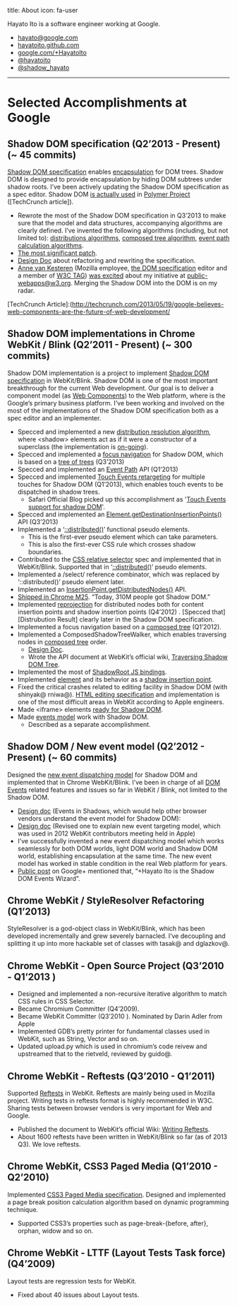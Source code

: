 title: About
icon: fa-user

Hayato Ito is a software engineer working at Google.

- <i class="fa fa-inbox"></i> <hayato@google.com>
- <i class="fa fa-github"></i> [hayatoito.github.com](http://hayatoito.github.com/)
- <i class="fa fa-google-plus"></i> [google.com/+HayatoIto](http://google.com/+HayatoIto)
- <i class="fa fa-twitter"></i> [@hayatoito](http://twitter.com/hayatoito)
- <i class="fa fa-twitter"></i> [@shadow_hayato](http://twitter.com/shadow_hayato)

---

Selected Accomplishments at Google
====

Shadow DOM specification (Q2’2013 - Present) (~ 45 commits)
-----

[Shadow DOM specification] enables [encapsulation] for DOM trees. Shadow DOM is designed to provide encapsulation by hiding DOM subtrees under shadow roots. I’ve been actively updating the Shadow DOM specification as a spec editor. Shadow DOM [is actually used][Shadow DOM in Polymer] in [Polymer Project] ([TechCrunch article]).

  * Rewrote the most of the Shadow DOM specification in Q3’2013 to make sure that the model and data structures, accompanying algorithms are clearly defined. I’ve invented the following algorithms (including, but not limited to): [distributions algorithms], [composed tree algorithm], [event path calculation algorithms].
  * [The most significant patch](https://dvcs.w3.org/hg/webcomponents/rev/dbf47f602628).
  * [Design Doc](https://docs.google.com/document/d/1iuf2DgzwKfMTscAX_xsymO73NmZ4NVYvfyFgUU4YINo/edit?usp=sharing) about refactoring and rewriting the specification.
  * [Anne van Kesteren] (Mozilla employee, [the DOM specification] editor and a member of [W3C TAG]) [was excited](http://lists.w3.org/Archives/Public/public-webapps/2013JulSep/0167.html) about my initiative at [public-webapps@w3.org]. Merging the Shadow DOM into the DOM is on my radar.

[Shadow DOM specification]: http://w3c.github.io/webcomponents/spec/shadow/index.html
[Encapsulation]: http://www.html5rocks.com/en/tutorials/#shadowdom
[Shadow DOM in Polymer]: http://www.polymer-project.org/platform/shadow-dom.html
[Polymer Project]: http://www.polymer-project.org/
[TechCrunch Article]:(http://techcrunch.com/2013/05/19/google-believes-web-components-are-the-future-of-web-development/

[distributions algorithms]: http://w3c.github.io/webcomponents/spec/shadow/index.html#dfn-distribution-algorithm
[composed tree algorithm]: http://w3c.github.io/webcomponents/spec/shadow/index.html##dfn-composed-tree-children-calculation-algorithm
[event path calculation algorithms]: http://w3c.github.io/webcomponents/spec/shadow/index.html#dfn-event-path-calculation-algorithm
[Anne van Kesteren]: http://wiki.whatwg.org/wiki/User:Annevk
[the DOM specification]: http://dom.spec.whatwg.org/
[W3C TAG]: http://www.w3.org/2001/tag/
[public-webapps@w3.org]: http://lists.w3.org/Archives/Public/public-webapps/


Shadow DOM implementations in Chrome WebKit / Blink (Q2’2011 - Present) (~ 300 commits)
-----

Shadow DOM implementation is a project to implement [Shadow DOM specification] in WebKit/Blink. Shadow DOM is one of the most important breakthrough for the current Web development. Our goal is to deliver a  component model (as [Web Components]) to the Web platform, where is the Google’s primary business platform. I’ve been working and involved on the most of the implementations of the Shadow DOM specification both as a spec editor and an implementer.

* Specced and implemented a new [distribution resolution algorithm], where <shadow\> elements act as if it were a constructor of a superclass (the implementation is [on-going](https://code.google.com/p/chromium/issues/detail?id=263701)).
* Specced and implemented a [focus navigation] for Shadow DOM, which is based on a [tree of trees] (Q3’2013)
* Specced and implemented an [Event Path] API (Q1’2013)
* Specced and implemented [Touch Events retargeting] for multiple touches for Shadow DOM (Q1’2013), which enables touch events to be dispatched in shadow trees.
   * Safari Official Blog picked up this accomplishment as '[Touch Events support for shadow DOM]'.
* Specced and implemented an [Element.getDestinationInsertionPoints()] API (Q3’2013)
* Implemented a ‘[::distributed()]’ functional pseudo elements.
   * This is the first-ever pseudo element which can take parameters.
   * This is also the first-ever CSS rule which crosses shadow boundaries.
* Contributed to the [CSS relative selector] spec and implemented that in WebKit/Blink. Supported that in ‘[::distributed()]’ pseudo elements.
* Implemented a /select/ reference combinator, which was replaced by ‘::distributed()’ pseudo element later.
* Implemented an [InsertionPoint.getDistributedNodes()] API.
* [Shipped in Chrome M25]. “Today, 310M people got Shadow DOM.”
* Implemented [reprojection] for distributed nodes both for content insertion points and shadow insertion points (Q4’2012) . [Specced that][Distrubution Result] clearly later in the Shadow DOM specification.
* Implemented a focus navigation based on a [composed tree] (Q1’2012).
* Implemented a ComposedShadowTreeWalker, which enables traversing nodes in [composed tree] order.
   * [Design Doc][Composed Tree Walker Design Doc].
   * Wrote the API document at WebKit’s official wiki, [Traversing Shadow DOM Tree].
* Implemented the most of [ShadowRoot JS bindings].
* Implemented [<shadow> element] and its behavior as a [shadow insertion point].
* Fixed the critical crashes related to editing facility in Shadow DOM (with shinyak@ rniwa@). [HTML editing specification] and implementation is one of the most difficult areas in WebKit according to Apple engineers.
* Made <iframe\> elements [ready for Shadow DOM][HTML Element and Their Shadow Trees].
* Made [events model][Shadow DOM Events] work with Shadow DOM.
   * Described as a separate accomplishment.


[Web Components]: http://www.w3.org/TR/components-intro/
[distribution resolution algorithm]: https://dvcs.w3.org/hg/webcomponents/raw-file/tip/spec/shadow/index.html#dfn-distribution-resolution-algorithm
[focus navigation]: https://dvcs.w3.org/hg/webcomponents/raw-file/tip/spec/shadow/index.html#focus-navigation
[tree Of trees]: https://dvcs.w3.org/hg/webcomponents/raw-file/tip/spec/shadow/index.html#dfn-tree-of-trees
[Event Path]: https://dvcs.w3.org/hg/webcomponents/raw-file/tip/spec/shadow/index.html#dfn-event-path-calculation-algorithm

[Touch Events retargeting]: https://dvcs.w3.org/hg/webcomponents/raw-file/tip/spec/shadow/index.html#retargeting-touch-events
[Touch Events support for shadow DOM]: https://www.webkit.org/blog/2278/last-week-in-webkit-touch-events-for-shadow-dom-and-an-updated-calendar-picker-ui/

[Element.getDestinationInsertionPoints()]: https://dvcs.w3.org/hg/webcomponents/raw-file/tip/spec/shadow/index.html#api-partial-element-get-destination-insertion-points

[::distributed()]: https://dvcs.w3.org/hg/webcomponents/raw-file/tip/spec/shadow/index.html#dfn-content-pseudo-element
[CSS relative selector]: http://www.w3.org/TR/selectors4/#scope-relative

[InsertionPoint.getDistributedNodes()]: https://dvcs.w3.org/hg/webcomponents/raw-file/tip/spec/shadow/index.html#api-html-content-element-get-distributed-nodes

[Shipped in Chrome M25]: https://twitter.com/ebidel/status/304759211341017088
[Reprojection]: http://www.w3.org/TR/shadow-dom/#reprojection

[Distribution Result]: https://dvcs.w3.org/hg/webcomponents/raw-file/tip/spec/shadow/index.html#dfn-distribution-result
[Composed Tree]: https://dvcs.w3.org/hg/webcomponents/raw-file/tip/spec/shadow/index.html#dfn-composed-tree

[Composed Tree Walker Design Doc]:  https://docs.google.com/a/google.com/document/d/1lXywNJgUnjMSiKFwtrrah-w5l3m0jPhEXXOXQloVf1k/edit?usp=sharing

[Traversing Shadow DOM Tree]: http://trac.webkit.org/wiki/TraversingShadowDOMTree

[ShadowRoot JS Bindings]: https://dvcs.w3.org/hg/webcomponents/raw-file/tip/spec/shadow/index.html#shadow-root-object

[<shadow> element]: https://dvcs.w3.org/hg/webcomponents/raw-file/tip/spec/shadow/index.html#shadow-element
[Shadow Insertion Point]: https://dvcs.w3.org/hg/webcomponents/raw-file/tip/spec/shadow/index.html#dfn-shadow-insertion-point

[Editing]: https://dvcs.w3.org/hg/webcomponents/raw-file/tip/spec/shadow/index.html#editing

[HTML editing specification]: https://dvcs.w3.org/hg/editing/raw-file/tip/editing.html

[HTML Element and Their Shadow Trees]: https://dvcs.w3.org/hg/webcomponents/raw-file/tip/spec/shadow/index.html#html-elements-and-their-shadow-trees

[Shadow DOM Events]: https://dvcs.w3.org/hg/webcomponents/raw-file/tip/spec/shadow/index.html#events


Shadow DOM / New event model (Q2’2012 - Present) (~ 60 commits)
-----

Designed the [new event dispatching model][Shadow DOM Events] for Shadow DOM and implemented that in Chrome WebKit/Blink. I’ve been in charge of all [DOM Events] related features and issues so far in WebKit / Blink, not limited to the Shadow DOM.

* [Design doc](https://docs.google.com/document/d/1PY7KkTRI-doU9Hew3Mud9JBgjj5xtVqH8sY0Ui305nw/edit?usp=sharing) (Events in Shadows, which would help other browser vendors understand the event model for Shadow DOM):
* [Design doc](https://docs.google.com/a/google.com/document/d/1lEhofMfCOSbcZEULOjGZ1xs76VdQwN1SQRROqQ_oIec/edit?usp=sharing) (Revised one to explain new event targeting model, which was used in 2012 WebKit contributors meeting held in Apple)
* I’ve successfully invented a new event dispatching model which works seamlessly for both DOM worlds, light DOM world and Shadow DOM world, establishing encapsulation at the same time. The new event model has worked in stable condition in the real Web platform for years.
* [Public post](https://plus.google.com/103330502635338602217/posts/XmzHwEezx2d) on Google+ mentioned that, “+Hayato Ito is the Shadow DOM Events Wizard”.

[DOM Events]: http://www.w3.org/TR/DOM-Level-3-Events/


Chrome WebKit / StyleResolver Refactoring (Q1’2013)
----

StyleResolver is a god-object class in WebKit/Blink, which has been developed incrementally and grew severely barnacled. I‘ve decoupling and splitting it up into more hackable set of classes with tasak@ and dglazkov@.


Chrome WebKit - Open Source Project (Q3’2010 - Q1’2013 )
----

* Designed and implemented a non-recursive iterative algorithm to match CSS rules in CSS Selector.
* Became Chromium Committer (Q4’2009).
* Became WebKit Committer (Q3’2010 ). Nominated by Darin Adler from Apple
* Implemented GDB’s pretty printer for fundamental classes used in WebKit, such as String, Vector and so on.
* Updated upload.py which is used in chromium’s code reivew and upstreamed that to the rietveld, reviewed by guido@.

Chrome WebKit - Reftests (Q3’2010 - Q1’2011)
----
Supported [Reftests] in WebKit. Reftests are mainly being used in Mozilla project. Writing tests in reftests format is highly recommended in W3C. Sharing tests between browser vendors is very important for Web and Google.

* Published the document to WebKit’s official Wiki: [Writing Reftests].
* About 1600 reftests have been written in WebKit/Blink so far  (as of 2013 Q3). We love reftests.

[Reftests]: http://wiki.csswg.org/test/reftest
[Writing Reftests]: http://trac.webkit.org/wiki/Writing%20Reftests

Chrome WebKit, CSS3 Paged Media (Q1’2010 - Q2’2010)
----

Implemented [CSS3 Paged Media specification]. Designed and implemented a page break position calculation algorithm based on dynamic programming technique.

* Supported CSS3’s properties such as page-break-{before, after}, orphan, widow and so on.

[CSS3 Paged Media specification]: http://www.w3.org/TR/css3-page/

Chrome WebKit - LTTF (Layout Tests Task force) (Q4’2009)
----

Layout tests are regression tests for WebKit.

* Fixed about 40 issues about Layout tests.
